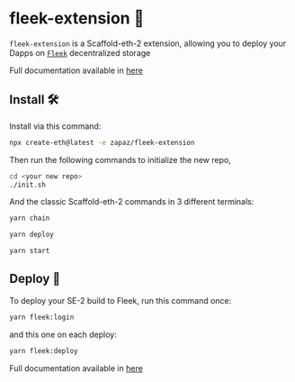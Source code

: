 # fleek-extension 🚀

`fleek-extension` is a Scaffold-eth-2 extension, allowing you to deploy your Dapps on [`Fleek`](https://fleek.xyz) decentralized storage

Full documentation available in [here](./extension/packages/nextjs/README.md)


## Install 🛠️

Install via this command:
```sh
npx create-eth@latest -e zapaz/fleek-extension
```
Then run the following commands to initialize the new repo,
```sh
cd <your new repo>
./init.sh
```

And the classic Scaffold-eth-2 commands in 3 different terminals:
```sh
yarn chain
```
```sh
yarn deploy
```
```sh
yarn start
```

## Deploy 🚀

To deploy your SE-2 build to Fleek, run this command once:
```sh
yarn fleek:login
```

and this one on each deploy:
```sh
yarn fleek:deploy
```


Full documentation available in [here](./extension/packages/nextjs/README.md)


